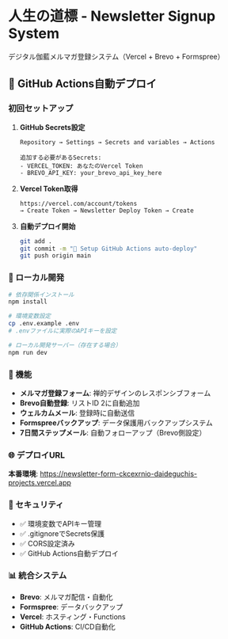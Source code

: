 # 人生の道標 - Newsletter Signup System

デジタル伽藍メルマガ登録システム（Vercel + Brevo + Formspree）

## 🚀 GitHub Actions自動デプロイ

### 初回セットアップ

1. **GitHub Secrets設定**
   ```
   Repository → Settings → Secrets and variables → Actions
   
   追加する必要があるSecrets:
   - VERCEL_TOKEN: あなたのVercel Token
   - BREVO_API_KEY: your_brevo_api_key_here
   ```

2. **Vercel Token取得**
   ```
   https://vercel.com/account/tokens
   → Create Token → Newsletter Deploy Token → Create
   ```

3. **自動デプロイ開始**
   ```bash
   git add .
   git commit -m "🚀 Setup GitHub Actions auto-deploy"
   git push origin main
   ```

### 🔧 ローカル開発

```bash
# 依存関係インストール
npm install

# 環境変数設定
cp .env.example .env
# .envファイルに実際のAPIキーを設定

# ローカル開発サーバー（存在する場合）
npm run dev
```

### 📱 機能

- **メルマガ登録フォーム**: 禅的デザインのレスポンシブフォーム
- **Brevo自動登録**: リストID 2に自動追加
- **ウェルカムメール**: 登録時に自動送信
- **Formspreeバックアップ**: データ保護用バックアップシステム
- **7日間ステップメール**: 自動フォローアップ（Brevo側設定）

### 🌐 デプロイURL

**本番環境**: https://newsletter-form-ckcexrnio-daideguchis-projects.vercel.app

### 🔐 セキュリティ

- ✅ 環境変数でAPIキー管理
- ✅ .gitignoreでSecrets保護  
- ✅ CORS設定済み
- ✅ GitHub Actions自動デプロイ

### 📊 統合システム

- **Brevo**: メルマガ配信・自動化
- **Formspree**: データバックアップ
- **Vercel**: ホスティング・Functions
- **GitHub Actions**: CI/CD自動化